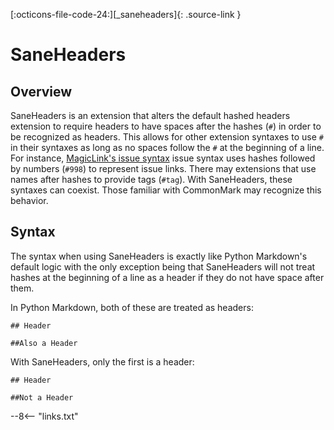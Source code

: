 [:octicons-file-code-24:][_saneheaders]{: .source-link }

# SaneHeaders

## Overview

SaneHeaders is an extension that alters the default hashed headers extension to require headers to have spaces after the
hashes (`#`) in order to be recognized as headers. This allows for other extension syntaxes to use `#` in their syntaxes
as long as no spaces follow the `#` at the beginning of a line. For instance,
[MagicLink's issue syntax](./magiclink.md#issues-and-pull-requests) issue syntax uses hashes followed by numbers
(`#998`) to represent issue links. There may extensions that use names after hashes to provide tags (`#tag`). With
SaneHeaders, these syntaxes can coexist. Those familiar with CommonMark may recognize this behavior.

## Syntax

The syntax when using SaneHeaders is exactly like Python Markdown's default logic with the only exception being that
SaneHeaders will not treat hashes at the beginning of a line as a header if they do not have space after them.

In Python Markdown, both of these are treated as headers:

```
## Header

##Also a Header
```

With SaneHeaders, only the first is a header:

```
## Header

##Not a Header
```

--8<-- "links.txt"
